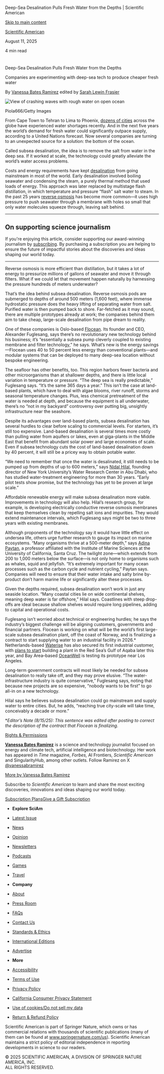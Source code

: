 Deep-Sea Desalination Pulls Fresh Water from the Depths | Scientific American                                                              

[Skip to main content](#main)

[Scientific American](/)

August 11, 2025

4 min read

# 

Deep-Sea Desalination Pulls Fresh Water from the Depths

Companies are experimenting with deep-sea tech to produce cheaper fresh water

By [Vanessa Bates Ramirez](/author/vanessa-bates-ramirez/) edited by [Sarah Lewin Frasier](/author/sarah-lewin-frasier/)

![View of crashing waves with rough water on open ocean](https://static.scientificamerican.com/dam/m/2008e3bbab5193b6/original/rough_waves_open_ocean.jpg?m=1754918968.467&w=600)

Piola666/Getty Images

From Cape Town to Tehran to Lima to Phoenix, [dozens of cities](https://www.wri.org/insights/highest-water-stressed-countries) across the globe have experienced water shortages recently. And in the next five years the world’s demand for fresh water could significantly outpace supply, according to a United Nations forecast. Now several companies are turning to an unexpected source for a solution: the bottom of the ocean.

Called subsea desalination, the idea is to remove the salt from water in the deep sea. If it worked at scale, the technology could greatly alleviate the world’s water access problems.

Costs and energy requirements have kept [desalination](https://www.scientificamerican.com/article/slaking-the-worlds-thirst-with-seawater-dumps-toxic-brine-in-oceans/) from going mainstream in most of the world. Early desalination involved boiling seawater and condensing the steam, a purely thermal method that used loads of energy. This approach was later replaced by multistage flash distillation, in which temperature and pressure “flash” salt water to steam. In the past 25 years [reverse osmosis](https://www.scientificamerican.com/article/sunlight-powers-portable-inexpensive-systems-to-produce-drinking-water/) has become more common—it uses high pressure to push seawater through a membrane with holes so small that only water molecules squeeze through, leaving salt behind.

* * *

## On supporting science journalism

If you're enjoying this article, consider supporting our award-winning journalism by [subscribing](/getsciam/). By purchasing a subscription you are helping to ensure the future of impactful stories about the discoveries and ideas shaping our world today.

* * *

Reverse osmosis is more efficient than distillation, but it takes a lot of energy to pressurize millions of gallons of seawater and move it through filters. What if we could let that movement happen naturally by harnessing the pressure hundreds of meters underwater?

That’s the idea behind subsea desalination. Reverse osmosis pods are submerged to depths of around 500 meters (1,600 feet), where immense hydrostatic pressure does the heavy lifting of separating water from salt. Purified water is then pumped back to shore. Far-fetched as it may sound, there are multiple prototypes already at work; the companies behind them aim to take cheap, large-scale desalination from pipe dream to reality.

One of these companies is Oslo-based [Flocean](https://www.flocean.green/). Its founder and CEO, Alexander Fuglesang, says there’s no revolutionary new technology behind his business; it’s “essentially a subsea pump cleverly coupled to existing membrane and filter technology,” he says. What’s new is the energy savings—Flocean uses 40 to 50 percent less energy than conventional plants—and modular systems that can be deployed to many deep-sea location without bespoke engineering.

The seafloor has other benefits, too. This region harbors fewer bacteria and other microorganisms than at shallower depths, and there is little local variation in temperature or pressure. “The deep sea is really predictable,” Fuglesang says. “It’s the same 365 days a year.” This isn’t the case at land-based plants, which have to deal with algae blooms, river runoff, storms and seasonal temperature changes. Plus, less chemical pretreatment of the water is needed at depth, and because the equipment is all underwater, there’s no “not in my backyard” controversy over putting big, unsightly infrastructure near the seashore.

Despite its advantages over land-based plants, subsea desalination has several hurdles to clear before scaling to commercial levels. For starters, it’s still too expensive. Land-based desalination is several times more costly than pulling water from aquifers or lakes, even at giga-plants in the Middle East that benefit from abundant solar power and large economies of scale. Even if subsea technology cuts the cost of land-based desalination down by 40 percent, it will still be a pricey way to obtain potable water.

“We need to remember that once the water is desalinated, it still needs to be pumped up from depths of up to 600 meters,” says [Nidal Hilal](https://nyuad.nyu.edu/en/academics/divisions/engineering/faculty/nidal-hilal.html), founding director of New York University’s Water Research Center in Abu Dhabi, who has studied water-treatment engineering for more than 30 years. “Early pilot tests show promise, but the technology has yet to be proven at large scale.”

Affordable renewable energy will make subsea desalination more viable. Improvements in technology will also help. Hilal’s research group, for example, is developing electrically conductive reverse osmosis membranes that keep themselves clean by repelling salt ions and impurities. They would extend maintenance intervals, which Fuglesang says might be two to three years with existing membranes.

Although proponents of the technology say it would have little effect on undersea life, others urge further research to gauge its impact on marine ecosystems. “Many organisms thrive at a 500-meter depth,” says [Adina Paytan](https://paytanlab.ucsc.edu/people/adina-paytan/), a professor affiliated with the Institute of Marine Sciences at the University of California, Santa Cruz. The twilight zone—which extends from 200 to 1,000 meters below the surface—is not only home to organisms such as whales, squid and jellyfish. “It’s extremely important for many ocean processes such as the carbon cycle and nutrient cycling,” Paytan says. Companies will need to ensure that their water intake and salty brine by-product don’t harm marine life or significantly alter these processes.

Given the depths required, subsea desalination won’t work in just any seaside location. “Many coastal cities lie on wide continental shelves, meaning deep water is far offshore,” Hilal says. Coastlines with steep drop-offs are ideal because shallow shelves would require long pipelines, adding to capital and operational costs.

Fuglesang isn’t worried about technical or engineering hurdles; he says the industry’s biggest challenge will be aligning customers, governments and financial partners. Flocean is working on what will be the world’s first large-scale subsea desalination plant, off the coast of Norway, and is finalizing a contract to start supplying water to an industrial facility in 2026.\* Netherlands-based [Waterise](https://www.waterise.com/) has also secured its first industrial customer, with [plans to start](https://www.waterise.com/news/waterise-and-jpmc-partner-for-revolutionary-deep-sea-desalination-in-gulf-of-aqaba) building a plant in the Red Sea’s Gulf of Aqaba later this year, and Bay Area–based [OceanWell](https://www.oceanwellwater.com/) is testing its prototype near Los Angeles.

Long-term government contracts will most likely be needed for subsea desalination to really take off, and they may prove elusive. “The water-infrastructure industry is quite conservative,” Fuglesang says, noting that because new projects are so expensive, “nobody wants to be first” to go all-in on a new technology.

Hilal says he believes subsea desalination could go mainstream and supply water to entire cities. But, he adds, “reaching true city-scale will take time, conceivably a decade or more.”

\*_Editor’s Note (8/15/25): This sentence was edited after posting to correct the description of the contract that Flocean is finalizing._

[Rights & Permissions](https://s100.copyright.com/AppDispatchServlet?publisherName=sciam&publication=sciam&title=Deep-Sea+Desalination+Pulls+Fresh+Water+from+the+Depths&publicationDate=2025-08-11&contentID=5vgjH7ic67GixZX1n4BDVF&orderBeanReset=true&author=Vanessa+Bates+Ramirez&copyright=Copyright+2025+Scientific+American%2C+Inc.)

**[Vanessa Bates Ramirez](/author/vanessa-bates-ramirez/)** is a science and technology journalist focused on energy and climate tech, artificial intelligence and biotechnology. Her work has appeared in _Time_ magazine, _Forbes,_ AI Frontiers, _Scientific American_ and SingularityHub, among other outlets. Follow Ramirez on X [@vanessabramirez](https://x.com/vanessabramirez)

[More by Vanessa Bates Ramirez](/author/vanessa-bates-ramirez/)

Subscribe to _Scientific American_ to learn and share the most exciting discoveries, innovations and ideas shaping our world today.

[Subscription Plans](/getsciam/)[Give a Gift Subscription](/getsciam/gift/)

*   **Explore SciAm**
*   [Latest Issue](/latest-issue/)
*   [News](/)
*   [Opinion](/opinion/)
*   [Newsletters](/newsletters/)
*   [Podcasts](/podcasts/)
*   [Games](/games/)
*   [Travel](/travel/)

*   **Company**
*   [About](/page/about-scientific-american/)
*   [Press Room](/pressroom/)
*   [FAQs](/page/frequently-asked-questions/subscriptions-products/)
*   [Contact Us](/page/contact-us/customer-service/)
*   [Standards & Ethics](/standards-and-ethics/)
*   [International Editions](/page/international/)
*   [Advertise](/mediakit/)

*   **More**
*   [Accessibility](/accessibility-statement/)
*   [Terms of Use](/page/terms-of-use/)
*   [Privacy Policy](/page/privacy-policy/)
*   [California Consumer Privacy Statement](/page/california-consumer-privacy-statement/)
*   [Use of cookies/Do not sell my data](#)
*   [Return & Refund Policy](/page/return-refund-policy/)

Scientific American is part of Springer Nature, which owns or has commercial relations with thousands of scientific publications (many of them can be found at www.springernature.com/us). Scientific American maintains a strict policy of editorial independence in reporting developments in science to our readers.

© 2025 SCIENTIFIC AMERICAN, A DIVISION OF SPRINGER NATURE AMERICA, INC.  
ALL RIGHTS RESERVED.

[](https://www.facebook.com/ScientificAmerican "Facebook")[](https://www.instagram.com/scientific_american/?hl=en "Instagram")[](https://www.linkedin.com/company/scientific-american "LinkedIn")[](https://www.tiktok.com/@scientificamerican "TikTok")[](https://www.youtube.com/user/SciAmerican "YouTube")[](https://www.reddit.com/r/ScientificAmerican/ "Reddit")